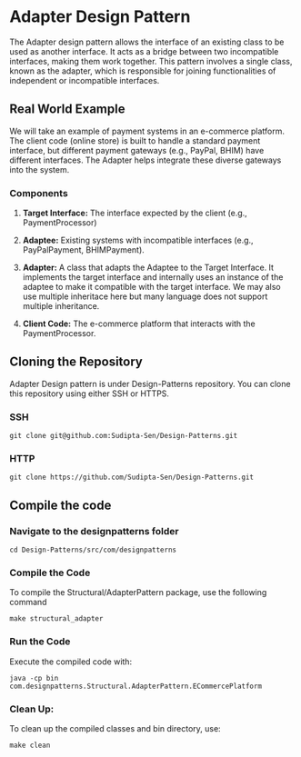 #  Adapter Design Pattern
The Adapter design pattern allows the interface of an existing class to be used as another interface. It acts as a bridge between two incompatible interfaces, making them work together. This pattern involves a single class, known as the adapter, which is responsible for joining functionalities of independent or incompatible interfaces.

## Real World Example

We will take an example of payment systems in an e-commerce platform. The client code (online store) is built to handle a standard payment interface, but different payment gateways (e.g., PayPal, BHIM) have different interfaces. The Adapter helps integrate these diverse gateways into the system.

### Components

1. **Target Interface:** The interface expected by the client (e.g., PaymentProcessor)

2. **Adaptee:** Existing systems with incompatible interfaces (e.g., PayPalPayment, BHIMPayment).

3. **Adapter:** A class that adapts the Adaptee to the Target Interface. It implements the target interface and internally uses an instance of the adaptee to make it compatible with the target interface. We may also use multiple inheritace here but many language does not support multiple inheritance.

4. **Client Code:** The e-commerce platform that interacts with the PaymentProcessor.

## Cloning the Repository
Adapter Design pattern is under Design-Patterns repository. You can clone this repository using either SSH or HTTPS.

### SSH
`git clone git@github.com:Sudipta-Sen/Design-Patterns.git`

### HTTP
`git clone https://github.com/Sudipta-Sen/Design-Patterns.git`

## Compile the code

### Navigate to the designpatterns folder
`cd Design-Patterns/src/com/designpatterns`

### Compile the Code
To compile the Structural/AdapterPattern package, use the following command

`make structural_adapter`

### Run the Code
Execute the compiled code with:

`java -cp bin com.designpatterns.Structural.AdapterPattern.ECommercePlatform `

### Clean Up: 
To clean up the compiled classes and bin directory, use:

`make clean`